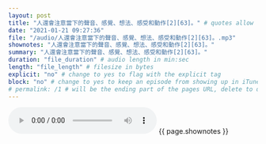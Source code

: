 ```yaml
---
layout: post
title: "人還會注意當下的聲音、感覺、想法、感受和動作[2][63]。" # quotes allow forbidden characters like the colon
date: "2021-01-21 09:27:36"
file: "/audio/人還會注意當下的聲音、感覺、想法、感受和動作[2][63]。.mp3"
shownotes: "人還會注意當下的聲音、感覺、想法、感受和動作[2][63]。"
summary: "人還會注意當下的聲音、感覺、想法、感受和動作[2][63]。"
duration: "file_duration" # audio length in min:sec
length: "file_length" # filesize in bytes
explicit: "no" # change to yes to flag with the explicit tag
block: "no" # change to yes to keep an episode from showing up in iTunes
# permalink: /1 # will be the ending part of the pages URL, delete to default to the title
---
```


<audio controls>
<source src="{{site.url}}{{site.baseurl}}{{ page.file }}" type="audio/x-mp3">
Your browser does not support the audio element.
</audio>
{{ page.shownotes }}
